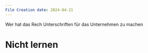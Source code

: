 ```yaml
---
File Creation date: 2024-04-21
---
```

Wer hat das Rech Unterschriften für das Unternehmen zu machen
# Nicht lernen
